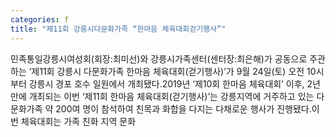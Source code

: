 ```yaml
---
categories: f
title: "제11회 강릉시다문화가족 “한마음 체육대회걷기행사”"
---
```

민족통일강릉시여성회(회장:최미선)와 강릉시가족센터(센터장:최은해)가 공동으로 주관하는 &lsquo;제11회 강릉시 다문화가족 한마음 체육대회(걷기행사)&rsquo;가 9월 24일(토) 오전 10시부터 강릉시 경포 호수 일원에서 개최됐다.2019년 &lsquo;제10회 한마음 체육대회&rsquo; 이후, 2년 만에 개최되는 이번 &lsquo;제11회 한마음 체육대회(걷기행사)&rsquo;는 강릉지역에 거주하고 있는 다문화가족 약 200여 명이 참석하여 친목과 화합을 다지는 다채로운 행사가 진행됐다.이번 체육대회는 가족 친화 지역 문화